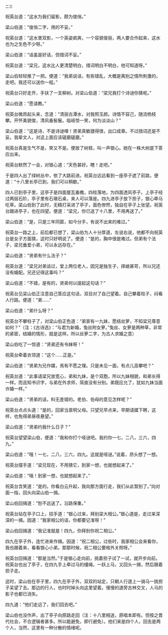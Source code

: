     二三 

   祝英台道：“这水为我们留影，颇为俊俏。”

   梁山伯道：“俊俏二字，用的不妥。”

   祝英台道：“这水里双影，一个英姿疯爽，一个容貌俊丽，两人要合作起来，这水也为之生色不少呀。”

   梁山伯道：“话虽是好话，但措词不妥。”

   祝英台道：“梁兄，这水比人更清楚明白，措词明白不明白，他可知道呀。”

   梁山伯轻轻推了一把。便道：“我弟说话，有些错乱，大概是离别之情所刺激的，走吧。我还可以送你一程。”

   祝英台只好走开，手扶了一支柳树。对梁山伯道：“梁兄我打个诗谜你猜呢。”

   梁山伯道：“愿请教。”

   祝英台微昂起头来，念道：“清丽古潭水，对我照玉颜。诗情不容己，随流杨枝攀。开怀美貌俊，清风垂髻鬟。临岐惊一笑，何为淡淡山？”

   梁山伯道：“这是诗，不是诗谜哩！贤弟真敏捷得很，出口成章。不过措词还是不妥。我辈文人，对这上面应该磋磨磋磨。”

   祝英台真是生气不是，笑又不是。便放了树枝，叫一声银心。她在一株大树底下答应出来。

   祝英台默然了一会，对银心道：“天色甚好。瞎！走吧。”

   于是四人出了绿树丛中，依了大路前进。祝英台远远看到一座亭子遮了前路，便道：“十八里长亭已到，我们可以稍歇。”

   四人已到亭子里，这亭子是四面屋瓦垂檐，四柱落地，为四面透风亭子。上亭子经过两层石阶，亭子里有石墩石桌，来人可以落座。四九进亭子放下担子，银心牵马吃草。梁山伯到了此时，无精打采进了亭子，面色惨然，独自在亭子上张望。祝英台跟进亭子，也在四望。便道：“梁兄，你已送了十八里，不用再送了。”

   梁山伯道：“是，只是三年同窗，如今分手，有说不出来的难过。”

   祝英台一路之上，前后都已想了，梁山伯为人十分厚道，左说右说，他都不向祝英台是女子方面猜，这时只好明说了。便道：“是的，胸中很是难过。但弟有个法子，梁兄垂爱小弟，可以永远存在。”

   梁山伯道：“贤弟有什么法子？”

   祝英台道：“梁兄对弟谈过，堂上两位老人，因兄是独生子，择媳甚苛，所以兄还没有婚配。兄还记得这事吗？”

   梁山伯道：“不错，是有的，贤弟何以提起这句话？”

   祝英台见梁山伯正注意自己答应这句话，双目对了自己望着。自己攀着柱子，闷看人行路。便道：“弟……”

   梁山伯道：“弟什么呀？”

   祝英台不攀柱子了，对梁山伯正色道：“弟家有一九妹，愿结丝萝，不知梁兄尊意如何？”（注：《古诗选》：“与君为新婚，兔丝附女萝。”兔丝、女萝是两种草，非常的紧密，结婚的情形，就是这样。所以丝萝二字，为古人求婚之意）

   梁山伯吃了一惊道：“贤弟还有令妹呀！”

   祝英台牵着衣领道：“这个……正是。”

   梁山伯道：“贤弟为兄作媒，焉有不愿之理。只是未见一面，有点儿高攀吧？”

   祝英台道：“此事请梁兄放宽心，弟和九妹，是个双胞，所以九妹相貌，和弟长得一样。而且知书识字，与弟在外求师，简直没有分别。弟既应允了，犹如九妹当面许婚一样。”

   梁山伯道：“贤弟的话，料无差错的。老伯、伯母的意见怎样呢？”

   祝英台点点头道：“是的，回家当禀明父母。只望兄早点来，早期请媒下聘，这样，也免得弟昼夜悬望。”

   梁山伯道：“贤弟约我什么日子？”

   祝英台望望梁山伯，便道：“我和你打个哑谜吧。我约你一七，二八，三六，四九。”

   梁山伯道：“哦！一七，二八，三六，四九。这就是哑谜。”说着，昂头想了一想。

   祝英台摆手道：“梁兄现在，不用猜它，到家一想，也就想起来了。”

   梁山伯道：“哦！到家一想，也就想起来了。”

   祝英台含笑道：“是的。你看白云升起，我向那方面行走，我们从此暂别了。”向对面一指，回头向梁山伯一揖。

   梁山伯回揖道：“恕不远送了。沿路保重。”

   祝英台站在亭子口上，招手道：“银心过来，拜别梁大相公。”银心道是，走过来深深的一揖。因道：“我家相公的话，你都要记准呀！”

   梁山伯回揖道：“我记准就是！四九，你拜别你祝二相公。”

   四九在亭子外，连忙进来作揖。因道：“祝二相公，过些时，我家相公会来看你，我也跟着来，看看银心小弟。那那时候，祝二相公要格外关照呀。”

   祝英台回揖道：“那是当然。”于是银心走向前，挑着担子试了一试，就开步向前。祝英台也出了亭子，在四九手上牵过马的缰绳，一跃上马，又回头一揖，然后跟着担子走。

   这时，梁山伯在亭子里，四九在亭子外，双双的站定，只朝人行道上一骑马一挑担子呆望了去。那边的行人，也时时掉头向这里望着。慢慢的道旁古林交叉，人马的影子也都已消失。

   四九道：“他们走远了，我们回去吧。”

   梁山伯也没作声，出了亭子向原路走回（注：十八里相送，原唱本即有。但按之晋代社会，不合逻辑者甚多。所以能避免，即行避免）。他们来是四个人，回去是两个人，当然，这里有一种分散的情绪呢。

